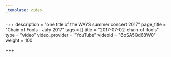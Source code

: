 ```yaml
---
_template: video
---
```



+++
description = "one title of the WAYS summer concert 2017"
page_title = "Chain of Fools - July 2017"
tags = []
title = "2017-07-02-chain-of-fools"
type = "video"
video_provider = "YouTube"
videoid = "6oSA5Qd68W0"
weight = 100

+++
